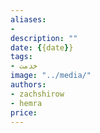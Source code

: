```yaml
---
aliases: 
- 
description: ""
date: {{date}}
tags: 
- خدمت
image: "../media/"
authors: 
- zachshirow
- hemra
price: 
---
```

